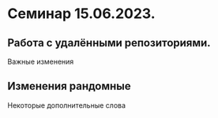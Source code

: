 ﻿# Семинар 15.06.2023.
## Работа с удалёнными репозиториями.
Важные изменения
## Изменения рандомные
Некоторые дополнительные слова
